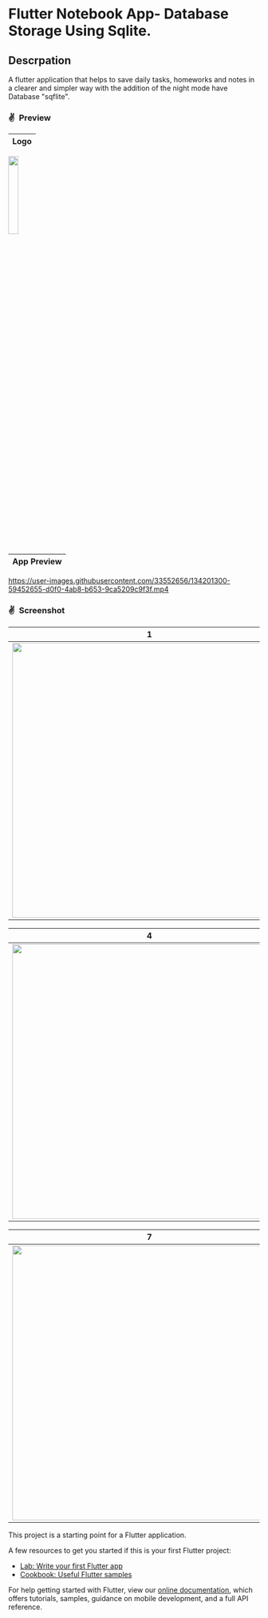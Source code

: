 # Flutter Notebook App- Database Storage Using Sqlite. 
##   Descrpation 
A flutter application that helps to save daily tasks, homeworks and notes in a clearer and simpler way with the addition of the night mode have Database "sqflite". 

### ✌&ensp;Preview
 |             Logo                     |
 | ----------------------------------:  |
<img src="https://user-images.githubusercontent.com/33552656/134198867-01bdd486-a364-49ac-9438-ef8b872eb90c.png?alt=Logo" width="20%">
 

|              App Preview             
| :----------------------------------: | 

https://user-images.githubusercontent.com/33552656/134201300-59452655-d0f0-4ab8-b653-9ca5209c9f3f.mp4 
 

### ✌&ensp;Screenshot  
|                    1                 |                   2                  |                  3                    |
| :----------------------------------: | :----------------------------------: |  :----------------------------------: |
|<img src="https://user-images.githubusercontent.com/33552656/134201459-3842a2c1-1f38-4a55-b836-bf5acb4d07a0.png?alt=Screen" height="550">|<img src="https://user-images.githubusercontent.com/33552656/134201473-c069fee5-5be2-4b19-9b22-b03afae89f55.png?alt=Screen" height="550" >|<img src="https://user-images.githubusercontent.com/33552656/134201507-d2e9961c-fd8c-4488-b130-92c73604c9cf.png?alt=Screen" height="550" >|

|                    4                 |                   5                  |                  6                    |
| :----------------------------------: | :----------------------------------: |  :----------------------------------: |
|<img src="https://user-images.githubusercontent.com/33552656/134201497-9eae7610-0c07-4cdb-a6f4-5509e18c936c.png?alt=Screen" height="550" >|<img src="https://user-images.githubusercontent.com/33552656/134201518-0f5106db-0317-4f8e-87bf-4cde80fe17c2.png?alt=Screen" height="550">|<img src="https://user-images.githubusercontent.com/33552656/134201523-39903cf7-aea9-4588-a335-ecd331f359f7.png?alt=Screen" height="550">|
 
|                    7                 |                   8                  |    
| :----------------------------------: | :----------------------------------: | 
|<img src="https://user-images.githubusercontent.com/33552656/134206516-139b308b-b661-4cbd-bfdf-660a42a8416f.png?alt=Screen" height="550" >|<img src="https://user-images.githubusercontent.com/33552656/134206696-4fd60ed7-6055-416f-a9af-bcbfecc03a7f.png?alt=Screen" height="550" >|
 
This project is a starting point for a Flutter application.

A few resources to get you started if this is your first Flutter project:

- [Lab: Write your first Flutter app](https://flutter.dev/docs/get-started/codelab)
- [Cookbook: Useful Flutter samples](https://flutter.dev/docs/cookbook)

For help getting started with Flutter, view our
[online documentation](https://flutter.dev/docs), which offers tutorials,
samples, guidance on mobile development, and a full API reference.
